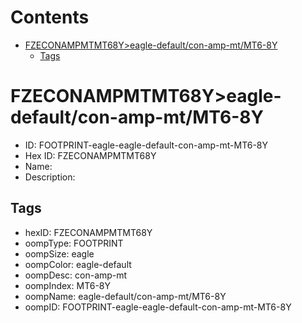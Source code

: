 



Contents
========

* [FZECONAMPMTMT68Y>eagle-default/con-amp-mt/MT6-8Y](#fzeconampmtmt68yeagle-defaultcon-amp-mtmt6-8y)
	* [Tags](#tags)

# FZECONAMPMTMT68Y>eagle-default/con-amp-mt/MT6-8Y

- ID: FOOTPRINT-eagle-eagle-default-con-amp-mt-MT6-8Y
- Hex ID: FZECONAMPMTMT68Y
- Name: 
- Description: 

## Tags

- hexID: FZECONAMPMTMT68Y
- oompType: FOOTPRINT
- oompSize: eagle
- oompColor: eagle-default
- oompDesc: con-amp-mt
- oompIndex: MT6-8Y
- oompName: eagle-default/con-amp-mt/MT6-8Y
- oompID: FOOTPRINT-eagle-eagle-default-con-amp-mt-MT6-8Y
